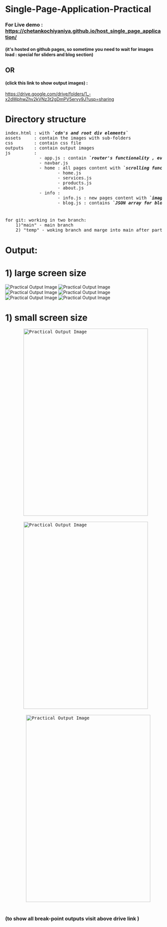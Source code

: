 # Single-Page-Application-Practical

### For Live demo : https://chetankochiyaniya.github.io/host_single_page_application/ 
#### (it's hosted on github pages, so sometime you need to wait for images load : special for sliders and blog section)
## OR 
#### (click this link to show output images) : 
https://drive.google.com/drive/folders/1_-x2dWphwZhv2kVNz3t2gDmPV5ervy9J?usp=sharing
#
# Directory structure
<pre>
index.html : with <b><i>`cdn's and root div elements`</i></b>
assets     : contain the images with sub-folders
css        : contain css file
outputs    : contain output images
js         :
             - app.js : contain <b><i>`router's functionality , event handling , Dom.`</i></b>
             - navbar.js 
             - home : all pages content with <b><i>`scrolling functionality`</i></b>
                    - home.js
                    - services.js
                    - products.js
                    - about.js
             - info : 
                    - info.js : new pages content with <b><i>`image slider`</i></b>
                    - blog.js : contains <b><i>`JSON array for blog data and reusable blog component` </i></b>
</pre>
#
<pre>
for git: working in two branch:
    1)"main" - main branch 
    2) "temp" - woking branch and marge into main after particular functionality completed
</pre>
#
# Output: 
#
# 1) large screen size
<img src="https://github.com/chetankochiyaniya/Single-Page-Application-Practical/blob/946d610b9ec27fc340557fab173b0e4a1172717c/outputs/0home_page.png" alt="Practical Output Image"/>
<img src="https://github.com/chetankochiyaniya/Single-Page-Application-Practical/blob/946d610b9ec27fc340557fab173b0e4a1172717c/outputs/0services_page.png" alt="Practical Output Image"/>
<img src="https://github.com/chetankochiyaniya/Single-Page-Application-Practical/blob/946d610b9ec27fc340557fab173b0e4a1172717c/outputs/0product_page.png" alt="Practical Output Image"/>
<img src="https://github.com/chetankochiyaniya/Single-Page-Application-Practical/blob/946d610b9ec27fc340557fab173b0e4a1172717c/outputs/0about_page.png" alt="Practical Output Image"/>
<img src="https://github.com/chetankochiyaniya/Single-Page-Application-Practical/blob/946d610b9ec27fc340557fab173b0e4a1172717c/outputs/0info_page.png" alt="Practical Output Image"/>
<img src="https://github.com/chetankochiyaniya/Single-Page-Application-Practical/blob/946d610b9ec27fc340557fab173b0e4a1172717c/outputs/0blog_page.png" alt="Practical Output Image"/>

# 1) small screen size
<pre>
       <img src="https://github.com/chetankochiyaniya/Single-Page-Application-Practical/blob/946d610b9ec27fc340557fab173b0e4a1172717c/outputs/mobile_home_page.png" alt="Practical Output Image" width="400px" height="600px" />        <img src="https://github.com/chetankochiyaniya/Single-Page-Application-Practical/blob/946d610b9ec27fc340557fab173b0e4a1172717c/outputs/mobile_services_page.png" width="400px" height="600px"  alt="Practical Output Image"/>

       <img src="https://github.com/chetankochiyaniya/Single-Page-Application-Practical/blob/946d610b9ec27fc340557fab173b0e4a1172717c/outputs/mobile_product_page.png" alt="Practical Output Image" width="400px" height="600px" />         <img src="https://github.com/chetankochiyaniya/Single-Page-Application-Practical/blob/946d610b9ec27fc340557fab173b0e4a1172717c/outputs/mobile_about_page.png" width="400px" height="600px"  alt="Practical Output Image"/>

        <img src="https://github.com/chetankochiyaniya/Single-Page-Application-Practical/blob/946d610b9ec27fc340557fab173b0e4a1172717c/outputs/mobile_info_page.png" alt="Practical Output Image" width="400px" height="600px" />         <img src="https://github.com/chetankochiyaniya/Single-Page-Application-Practical/blob/946d610b9ec27fc340557fab173b0e4a1172717c/outputs/mobile_blog_page.png" width="400px" height="600px" alt="Practical Output Image"/>
</pre>

#
### (to show all break-point outputs visit above drive link )
